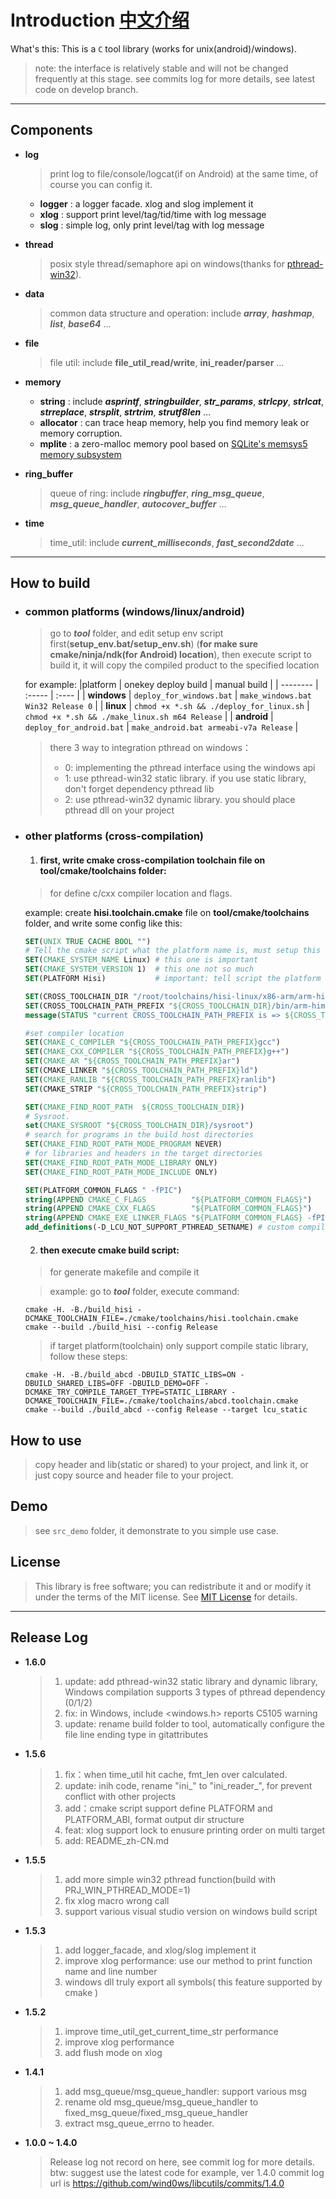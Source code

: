 # Introduction [中文介绍](https://github.com/wind0ws/libcutils/blob/master/README_zh-CN.md)
  What's this: This is a `C` tool library (works for unix(android)/windows).
  > note: the interface is relatively stable and will not be changed frequently at this stage. see commits log for more details, see latest code on develop branch.

----
## Components
* **log**
  > print log to file/console/logcat(if on Android) at the same time, of course you can config it.
  
  *  **logger** : a logger facade. xlog and slog implement it
  *  **xlog** : support print level/tag/tid/time with log message
  *  **slog** : simple log, only print level/tag with log message

* **thread**
  > posix style thread/semaphore api on windows(thanks for [pthread-win32](https://sourceforge.net/projects/pthreads4w/)). 

* **data**
  > common data structure and operation: include ***array***, ***hashmap***, ***list***, ***base64*** ...

* **file**
  > file util: include **file_util_read/write**, **ini_reader/parser** ...

* **memory**
   *  **string** : include ***asprintf***, ***stringbuilder***, ***str_params***, ***strlcpy***, ***strlcat***, ***strreplace***, ***strsplit***, ***strtrim***, ***strutf8len*** ...
   *  **allocator** : can trace heap memory, help you find memory leak or memory corruption.
   *  **mplite** : a zero-malloc memory pool based on [SQLite's memsys5 memory subsystem](https://github.com/hannes/sqlite-simplified/blob/master/mem5.c)

* **ring_buffer**
  > queue of ring: include ***ringbuffer***, ***ring_msg_queue***, ***msg_queue_handler***, ***autocover_buffer*** ...

* **time**
  > time_util: include ***current_milliseconds***, ***fast_second2date*** ...

----
## How to build
  
  * ### common platforms (windows/linux/android)
    > go to ***tool***  folder, and edit setup env script first(**setup_env.bat/setup_env.sh**)
	(**for make sure cmake/ninja/ndk(for Android) location**), 
	then execute script to build it, it will copy the compiled product to the specified location
    
    for example:
    |platform     | onekey deploy build                      | manual build                                     |
    | --------    | :-----                                   | :----                                            |
    | **windows** | `deploy_for_windows.bat`                 | ` make_windows.bat Win32 Release 0 `             | 
    | **linux**   | `chmod +x *.sh && ./deploy_for_linux.sh` | ` chmod +x *.sh && ./make_linux.sh m64 Release ` |
    | **android** | `deploy_for_android.bat`                 | ` make_android.bat armeabi-v7a Release `         |
	
    > there 3 way to integration pthread on windows：
    > * 0: implementing the pthread interface using the windows api
    > * 1: use pthread-win32 static library. if you use static library, don't forget dependency pthread lib
    > * 2: use pthread-win32 dynamic library. you should place pthread dll on your project
  
  * ### other platforms (cross-compilation)
    1. #### first, write cmake cross-compilation toolchain file on **tool/cmake/toolchains** folder:
      > for define c/cxx compiler location and flags.
      
      example: create **hisi.toolchain.cmake** file on **tool/cmake/toolchains** folder,
               and write some config like this:
      ```cmake
      SET(UNIX TRUE CACHE BOOL "")
      # Tell the cmake script what the platform name is, must setup this for cross compile
      SET(CMAKE_SYSTEM_NAME Linux) # this one is important
      SET(CMAKE_SYSTEM_VERSION 1)  # this one not so much
      SET(PLATFORM Hisi)           # important: tell script the platform name
      
      SET(CROSS_TOOLCHAIN_DIR "/root/toolchains/hisi-linux/x86-arm/arm-himix100-linux")
      SET(CROSS_TOOLCHAIN_PATH_PREFIX "${CROSS_TOOLCHAIN_DIR}/bin/arm-himix100-linux-")
      message(STATUS "current CROSS_TOOLCHAIN_PATH_PREFIX is => ${CROSS_TOOLCHAIN_PATH_PREFIX}")
      
      #set compiler location
      SET(CMAKE_C_COMPILER "${CROSS_TOOLCHAIN_PATH_PREFIX}gcc")
      SET(CMAKE_CXX_COMPILER "${CROSS_TOOLCHAIN_PATH_PREFIX}g++")
      SET(CMAKE_AR "${CROSS_TOOLCHAIN_PATH_PREFIX}ar")
      SET(CMAKE_LINKER "${CROSS_TOOLCHAIN_PATH_PREFIX}ld")
      SET(CMAKE_RANLIB "${CROSS_TOOLCHAIN_PATH_PREFIX}ranlib")
      SET(CMAKE_STRIP "${CROSS_TOOLCHAIN_PATH_PREFIX}strip")
      
      SET(CMAKE_FIND_ROOT_PATH  ${CROSS_TOOLCHAIN_DIR})
      # Sysroot.
      set(CMAKE_SYSROOT "${CROSS_TOOLCHAIN_DIR}/sysroot")
      # search for programs in the build host directories
      SET(CMAKE_FIND_ROOT_PATH_MODE_PROGRAM NEVER)
      # for libraries and headers in the target directories
      SET(CMAKE_FIND_ROOT_PATH_MODE_LIBRARY ONLY)
      SET(CMAKE_FIND_ROOT_PATH_MODE_INCLUDE ONLY)
      
      SET(PLATFORM_COMMON_FLAGS " -fPIC")
      string(APPEND CMAKE_C_FLAGS          "${PLATFORM_COMMON_FLAGS}")
      string(APPEND CMAKE_CXX_FLAGS        "${PLATFORM_COMMON_FLAGS}")
      string(APPEND CMAKE_EXE_LINKER_FLAGS "${PLATFORM_COMMON_FLAGS} -fPIE")
      add_definitions(-D_LCU_NOT_SUPPORT_PTHREAD_SETNAME) # custom compile definitions
      ```
  
    2. #### then execute cmake build script:
      > for generate makefile and compile it
      
      > example: go to ***tool*** folder, execute command:
      ```shell
      cmake -H. -B./build_hisi -DCMAKE_TOOLCHAIN_FILE=./cmake/toolchains/hisi.toolchain.cmake 
      cmake --build ./build_hisi --config Release
      ```
      > if target platform(toolchain) only support compile static library, follow these steps:
      ```shell
      cmake -H. -B./build_abcd -DBUILD_STATIC_LIBS=ON -DBUILD_SHARED_LIBS=OFF -DBUILD_DEMO=OFF -DCMAKE_TRY_COMPILE_TARGET_TYPE=STATIC_LIBRARY -DCMAKE_TOOLCHAIN_FILE=./cmake/toolchains/abcd.toolchain.cmake
      cmake --build ./build_abcd --config Release --target lcu_static
      ```

## How to use
  >  copy header and lib(static or shared) to your project, and link it,
  or just copy source and header file to your project.

## Demo
  > see `src_demo` folder, it demonstrate to you simple use case.

## License
  > This library is free software; you can redistribute it and or modify it under the terms of the MIT license. See [MIT License](https://github.com/wind0ws/libcutils/blob/master/LICENSE) for details.

----
## Release Log

* **1.6.0**
  > 1. update: add pthread-win32 static library and dynamic library, Windows compilation supports 3 types of pthread dependency (0/1/2) 
  > 2. fix: in Windows, include <windows.h> reports C5105 warning
  > 3. update: rename build folder to tool, automatically configure the file line ending type in gitattributes

* **1.5.6**
  > 1. fix：when time_util hit cache, fmt_len over calculated.
  > 2. update: inih code, rename "ini_" to "ini_reader_", for prevent conflict with other projects
  > 3. add：cmake script support define PLATFORM and PLATFORM_ABI, format output dir structure
  > 4. feat: xlog support lock to enusure printing order on multi target
  > 5. add: README_zh-CN.md
  
* **1.5.5**
  > 1. add more simple win32 pthread function(build with PRJ_WIN_PTHREAD_MODE=1)
  > 2. fix xlog macro wrong call
  > 3. support various visual studio version on windows build script

* **1.5.3**
  > 1. add logger_facade, and xlog/slog implement it
  > 2. improve xlog performance: use our method to print function name and line number
  > 3. windows dll truly export all symbols( this feature supported by cmake )

* **1.5.2**
  > 1. improve time_util_get_current_time_str performance
  > 2. improve xlog performance
  > 3. add flush mode on xlog

* **1.4.1**
  > 1. add msg_queue/msg_queue_handler: support various msg
  > 2. rename old msg_queue/msg_queue_handler to fixed_msg_queue/fixed_msg_queue_handler
  > 3. extract msg_queue_errno to header.

* **1.0.0 ~ 1.4.0**
  > Release log not record on here, see commit log for more details. btw: suggest use the latest code
  >    for example, ver 1.4.0 commit log url is https://github.com/wind0ws/libcutils/commits/1.4.0
  
